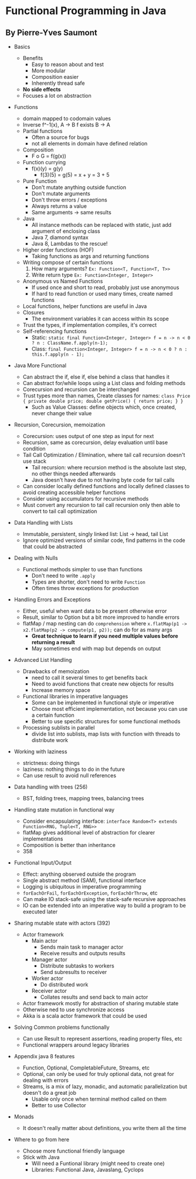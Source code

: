 # Functional Programming in Java 
## By Pierre-Yves Saumont

- Basics
  - Benefits
    - Easy to reason about and test
    - More modular
    - Composition easier
    - Inherently thread safe
  - **No side effects**
  - Focuses a lot on abstraction

- Functions
  - domain mapped to codomain values
  - Inverse f^-1(x), A -> B f exists B -> A
  - Partial functions
    - Often a source for bugs
    - not all elements in domain have defined relation
  - Composition
    - F o G = f(g(x))
  - Function currying
    - f(x)(y) = g(y)
      - f(3)(5) = g(5) = x + y = 3 + 5
  - Pure Function
    - Don't mutate anything outside function
    - Don't mutate arguments
    - Don't throw errors / exceptions
    - Always returns a value
    - Same arguments -> same results
  - Java
    - All instance methods can be replaced with static, just add argument of enclosing class
    - Java 7, diamond syntax
    - Java 8, Lambdas to the rescue!
  - Higher order functions (HOF)
    - Taking functions as args and returning functions
  - Writing compose of certain functions
    1. How many arguments? `Ex: Function<T, Function<T, T>>`
    2. Write return type `Ex: Function<Integer, Integer>`
  - Anonymous vs Named Functions
    - If used once and short to read, probably just use anonymous 
    - If hard to read function or used many times, create named functions
  - Local functions, helper functions are useful in Java
  - Closures
    - The environment variables it can access within its scope
  - Trust the types, if implementation compiles, it's correct
  - Self-referencing functions
    - Static: `static final Function<Integer, Integer> f = n -> n < 0 ? n : ClassName.f.apply(n-1);`
    - Class: `final Function<Integer, Integer> f = n -> n < 0 ? n : this.f.apply(n - 1);`
- Java More Functional
  - Can abstract the if, else if, else behind a class that handles it
  - Can abstract for/while loops using a List class and folding methods
  - Corecursion and recursion can be interchanged
  - Trust types more than names, Create classes for names: `class Price { private double price; double getPrice() { return price; } }`
    - Such as Value Classes: define objects which, once created, never change their value
- Recursion, Corecursion, memoization
  - Corecursion: uses output of one step as input for next
  - Recursion, same as corecursion, delay evaluation until base condition
  - Tail Call Optimization / Elimination, where tail call recursion doesn't use stack
    - Tail recursion: where recursion method is the absolute last step, no other things needed afterwards
    - Java doesn't have due to not having byte code for tail calls
  - Can consider locally defined functions and locally defined classes to avoid creating accessible helper functions
  - Consider using accumulators for recursive methods
  - Must convert any recursion to tail call recursion only then able to convert to tail call optimization
- Data Handling with Lists
  - Immutable, persistent, singly linked list: List -> head, tail List
  - Ignore optimized versions of similar code, find patterns in the code that could be abstracted
- Dealing with Nulls
  - Functional methods simpler to use than functions
    - Don't need to write `.apply`
    - Types are shorter, don't need to write `Function`
    - Often times throw exceptions for production
- Handling Errors and Exceptions
  - Either, useful when want data to be present otherwise error
  - Result, similar to Option but a bit more improved to handle errors
  - flatMap / map nesting can do `comprehension` where `x.flatMap(p1 -> x2.flatMap(p2 -> compute(p1, p2));` can do for as many args
    - **Great technique to learn if you need multiple values before returning a result**
    - May sometimes end with map but depends on output
- Advanced List Handling
  - Drawbacks of memoization
    - need to call it several times to get benefits back
    - Need to avoid functions that create new objects for results
    - Increase memory space
  - Functional libraries in imperative languages
    - Some can be implemented in functional style or imperative
    - Choose most efficient implementation, not because you can use a certain function
    - Better to use specific structures for some functional methods
  - Processing sublists in parallel
    - divide list into sublists, map lists with function with threads to distribute work
- Working with laziness
  - strictness: doing things 
  - laziness: nothing things to do in the future
  - Can use result to avoid null references
- Data handling with trees (256)
  - BST, folding trees, mapping trees, balancing trees
- Handling state mutation in functional way
  - Consider encapsulating interface: `interface Random<T> extends Function<RNG, Tuple<T, RNG>>`
  - flatMap gives additional level of abstraction for clearer implementations
  - Composition is better than inheritance
  - 358
- Functional Input/Output
  - Effect: anything observed outside the program
  - Single abstract method (SAM), functional interface
  - Logging is ubiquitous in imperative programming
  - `forEachOrFail`, `forEachOrException`, `forEachOrThrow`, etc
  - Can make IO stack-safe using the stack-safe recursive approaches
  - IO can be extended into an imperative way to build a program to be executed later
- Sharing mutable state with actors (392)
  - Actor framework
    - Main actor 
      - Sends main task to manager actor
      - Receive results and outputs results
    - Manager actor
      - Distribute subtasks to workers
      - Send subresults to receiver
    - Worker actor
      - Do distributed work
    - Receiver actor
      - Collates results and send back to main actor
  - Actor framework mostly for abstraction of sharing mutable state
  - Otherwise ned to use synchronize access 
  - Akka is a scala actor framework that could be used
- Solving Common problems functionally
  - Can use Result to represent assertions, reading property files, etc
  - Functional wrappers around legacy libraries
- Appendix java 8 features
  - Function, Optional, CompletableFuture, Streams, etc
  - Optional, can only be used for truly optional data, not great for dealing with errors
  - Streams, is a mix of lazy, monadic, and automatic parallelization but doesn't do a great job
    - Usable only once when terminal method called on them
    - Better to use Collector
- Monads
  - It doesn't really matter about definitions, you write them all the time
- Where to go from here
  - Choose more functional friendly language
  - Stick with Java
    - Will need a Funtional library (might need to create one)
    - Libraries: Functional Java, Javaslang, Cyclops